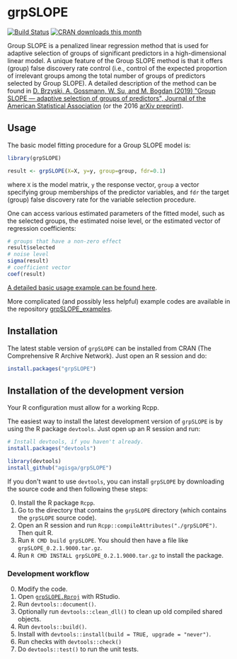 # grpSLOPE

[![Build Status](https://github.com/agisga/grpSLOPE/actions/workflows/check-standard.yaml/badge.svg)](https://github.com/agisga/grpSLOPE/actions/workflows/check-standard.yaml)
[![CRAN downloads this month](http://cranlogs.r-pkg.org/badges/grpSLOPE)](https://CRAN.R-project.org/package=grpSLOPE)

Group SLOPE is a penalized linear regression method that is used for adaptive selection of groups of significant predictors in a high-dimensional linear model. A unique feature of the Group SLOPE method is that it offers (group) false discovery rate control (i.e., control of the expected proportion of irrelevant groups among the total number of groups of predictors selected by Group SLOPE).
A detailed description of the method can be found in [D. Brzyski, A. Gossmann, W. Su, and M. Bogdan (2019) "Group SLOPE &mdash; adaptive selection of groups of predictors", Journal of the American Statistical Association](http://dx.doi.org/10.1080/01621459.2017.1411269) (or the 2016 [arXiv preprint](https://arxiv.org/abs/1610.04960)).

## Usage

The basic model fitting procedure for a Group SLOPE model is:

```R
library(grpSLOPE)

result <- grpSLOPE(X=X, y=y, group=group, fdr=0.1)
```

where `X` is the model matrix, `y` the response vector, `group` a vector specifying group memberships of the predictor variables, and `fdr` the target (group) false discovery rate for the variable selection procedure.

One can access various estimated parameters of the fitted model, such as the selected groups, the estimated noise level, or the estimated vector of regression coefficients:

```R
# groups that have a non-zero effect
result$selected
# noise level
sigma(result)
# coefficient vector
coef(result)
```

[A detailed basic usage example can be found here](https://agisga.github.io/grpSLOPE/basic-usage/).

More complicated (and possibly less helpful) example codes are available in the repository [grpSLOPE_examples](https://github.com/agisga/grpSLOPE_examples).

## Installation

The latest stable version of `grpSLOPE` can be installed from CRAN (The Comprehensive R Archive Network). Just open an R session and do:

```R
install.packages("grpSLOPE")
```

## Installation of the development version

Your R configuration must allow for a working Rcpp.

The easiest way to install the latest development version of `grpSLOPE` is by using the R package `devtools`. Just open up an R session and run:

```R
# Install devtools, if you haven't already.
install.packages("devtools")

library(devtools)
install_github("agisga/grpSLOPE")
```

If you don't want to use `devtools`, you can install `grpSLOPE` by downloading the source code and then following these steps:

0. Install the R package `Rcpp`.
1. Go to the directory that contains the `grpSLOPE` directory (which contains the `grpSLOPE` source code).
2. Open an R session and run `Rcpp::compileAttributes("./grpSLOPE")`. Then quit R.
3. Run `R CMD build grpSLOPE`. You should then have a file like `grpSLOPE_0.2.1.9000.tar.gz`.
4. Run `R CMD INSTALL grpSLOPE_0.2.1.9000.tar.gz` to install the package.

### Development workflow

0. Modify the code.
1. Open [`grpSLOPE.Rproj`](https://github.com/agisga/grpSLOPE/blob/master/grpSLOPE.Rproj) with RStudio.
2. Run `devtools::document()`.
3. Optionally run `devtools::clean_dll()` to clean up old compiled shared objects.
4. Run `devtools::build()`.
5. Install with `devtools::install(build = TRUE, upgrade = "never")`.
6. Run checks with `devtools::check()`
7. Do `devtools::test()` to run the unit tests.
